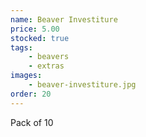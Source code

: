 ```yaml
---
name: Beaver Investiture
price: 5.00
stocked: true
tags:
    - beavers
    - extras
images:
    - beaver-investiture.jpg
order: 20
---
```


Pack of 10